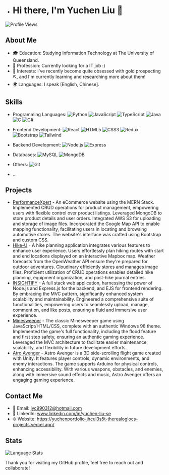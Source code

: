 - # Hi there, I'm Yuchen Liu 👋

![Profile Views](https://komarev.com/ghpvc/?username=TheRealOGLoc)

## About Me
- 🎓 Education: Studying Information Technology at The University of Queensland.
- 💼 Profession: Currently looking for a IT job :)
- 🌱 Interests: I've recently become quite obsessed with gold prospecting⛏️, and I'm currently learning and researching more about them!
- 🌍 Languages: I speak [English, Chinese].

## Skills
- Programming Languages: 
  ![Python](https://img.shields.io/badge/Python-3776AB?style=flat-square&logo=python&logoColor=white) 
  ![JavaScript](https://img.shields.io/badge/JavaScript-F7DF1E?style=flat-square&logo=javascript&logoColor=black) 
  ![TypeScript](https://img.shields.io/badge/TypeScript-007ACC?style=flat-square&logo=typescript&logoColor=white) 
  ![Java](https://img.shields.io/badge/Java-007396?style=flat-square&logo=java&logoColor=white) 
  ![C](https://img.shields.io/badge/C-A8B9CC?style=flat-square&logo=C&logoColor=black) 
  ![C#](https://img.shields.io/badge/C%23-239120?style=flat-square&logo=c-sharp&logoColor=white)

- Frontend Development: 
  ![React](https://img.shields.io/badge/React-61DAFB?style=flat-square&logo=react&logoColor=black) 
  ![HTML5](https://img.shields.io/badge/HTML5-E34F26?style=flat-square&logo=html5&logoColor=white) 
  ![CSS3](https://img.shields.io/badge/CSS3-1572B6?style=flat-square&logo=css3&logoColor=white) 
  ![Redux](https://img.shields.io/badge/Redux-764ABC?style=flat-square&logo=redux&logoColor=white) 
  ![Bootstrap](https://img.shields.io/badge/Bootstrap-7952B3?style=flat-square&logo=bootstrap&logoColor=white) 
  ![Tailwind](https://img.shields.io/badge/Tailwind%20CSS-38B2AC?style=flat-square&logo=tailwind-css&logoColor=white)

- Backend Development: 
  ![Node.js](https://img.shields.io/badge/Node.js-43853D?style=flat-square&logo=node-dot-js&logoColor=white) 
  ![Express](https://img.shields.io/badge/Express-000000?style=flat-square&logo=express&logoColor=white)

- Databases: 
  ![MySQL](https://img.shields.io/badge/MySQL-4479A1?style=flat-square&logo=mysql&logoColor=white) 
  ![MongoDB](https://img.shields.io/badge/MongoDB-4EA94B?style=flat-square&logo=mongodb&logoColor=white)

- Others: 
  ![Git](https://img.shields.io/badge/Git-F05032?style=flat-square&logo=git&logoColor=white)
  
- ...

## Projects
- [PerformanceXpert](https://github.com/TheRealOGLoc/performanceXpert) - An eCommerce website using the MERN Stack. Implemented CRUD operations for product management, empowering users with flexible control over product listings. Leveraged MongoDB to store product details and user orders. Integrated AWS S3 for uploading and storage of image files. Incorporated the Google Map API to enable mapping functionality, facilitating users in locating and browsing automotive stores. The website's interface was crafted using Bootstrap and custom CSS.
- [Hike-U](https://github.com/TheRealOGLoc/hike-u) - A hike planning application integrates various features to enhance user experience. Users effortlessly plan hiking routes with start and end locations displayed on an interactive Mapbox map. Weather forecasts from the OpenWeather API ensure they're prepared for outdoor adventures. Cloudinary efficiently stores and manages image files. Proficient utilization of CRUD operations enables detailed hike planning, equipment organization, and post-hike journal entries.
- [INSIGHTIFY](https://github.com/TheRealOGLoc/insightify) - A full stack web application, harnessing the power of Node.js and Express.js for the backend, and EJS for frontend rendering. By embracing the MVC pattern, significantly enhanced system scalability and maintainability. Engineered a comprehensive suite of functionalities, empowering users to seamlessly upload, manage, comment on, and like posts, ensuring a fluid and immersive user experience.
- [Minesweeper](https://github.com/TheRealOGLoc/minesweeper-Win98) - The classic Minesweeper game using JavaScript/HTML/CSS, complete with an authentic Windows 98 theme. Implemented the game's full functionality, including the flood feature and first step safety, ensuring an authentic gaming experience. Leveraged the MVC architecture to facilitate easier maintenance, scalability, and flexibility in future development efforts.
- [Atro Avenger](https://github.com/TheRealOGLoc/Astro-Avenger) - 
Astro Avenger is a 3D side-scrolling flight game created with Unity. It features player controls, dynamic environments, and enemy interactions. The game supports Arduino for physical controls, enhancing accessibility. With various weapons, obstacles, and enemies, along with immersive sound effects and music, Astro Avenger offers an engaging gaming experience.

## Contact Me
- 📧 Email: lyc990312@hotmail.com
- 💼 LinkedIn: www.linkedin.com/in/yuchen-liu-se
- 🌐 Website: https://yuchenportfolio-jhcul3s5t-therealoglocs-projects.vercel.app/

## Stats
![Language Stats](https://github-readme-stats.vercel.app/api/top-langs/?username=TheRealOGLoc&layout=compact&theme=radical)

Thank you for visiting my GitHub profile, feel free to reach out and collaborate!

<!---
TheRealOGLoc/TheRealOGLoc is a ✨ special ✨ repository because its `README.md` (this file) appears on your GitHub profile.
You can click the Preview link to take a look at your changes.
--->
